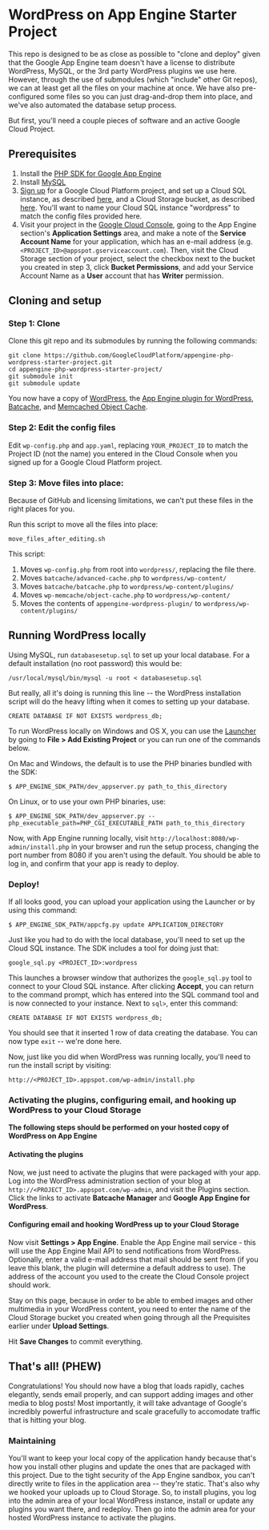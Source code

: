 # WordPress on App Engine Starter Project

This repo is designed to be as close as possible to "clone and deploy" given that the Google App Engine
team doesn't have a license to distribute WordPress, MySQL, or the 3rd party WordPress plugins we use here.
However, through the use of submodules (which "include" other Git repos), we can at least get all the files on
your machine at once. We have also pre-configured some files so you can just drag-and-drop them into place,
and we've also automated the database setup process.

But first, you'll need a couple pieces of software and an active Google Cloud Project.

## Prerequisites

1. Install the [PHP SDK for Google App Engine](https://developers.google.com/appengine/downloads#Google_App_Engine_SDK_for_PHP)
2. Install [MySQL](http://dev.mysql.com/downloads/)
3. [Sign up](http://cloud.google.com/console) for a Google Cloud Platform project, and
set up a Cloud SQL instance, as described [here](https://developers.google.com/cloud-sql/docs/instances), and a 
Cloud Storage bucket, as described [here](https://developers.google.com/storage/docs/signup). You'll want to name 
your Cloud SQL instance "wordpress" to match the config files provided here.
4. Visit your project in the
[Google Cloud Console](http://cloud.google.com/console), going to the App Engine section's **Application Settings**
area, and make a note of the **Service Account Name** for your application, which has an e-mail address 
(e.g. `<PROJECT_ID>@appspot.gserviceaccount.com`). Then, visit the Cloud Storage section of your project,
select the checkbox next to the bucket you created in step 3, click 
**Bucket Permissions**, and add your Service Account Name as a **User** account that has **Writer** permission.

## Cloning and setup

### Step 1: Clone

Clone this git repo and its submodules by running the following commands:
   
    git clone https://github.com/GoogleCloudPlatform/appengine-php-wordpress-starter-project.git
    cd appengine-php-wordpress-starter-project/
    git submodule init
    git submodule update
    
You now have a copy of [WordPress](http://wordpress.org/), the 
[App Engine plugin for WordPress](http://wordpress.org/plugins/google-app-engine/),
[Batcache](http://wordpress.org/plugins/batcache/), and 
[Memcached Object Cache](http://wordpress.org/plugins/memcached/).

### Step 2: Edit the config files

Edit `wp-config.php` and `app.yaml`, replacing `YOUR_PROJECT_ID` to match the Project ID (not the name) you entered
in the Cloud Console when you signed up for a Google Cloud Platform project.

### Step 3: Move files into place:

Because of GitHub and licensing limitations, we can't put these files in the right places for you. 

Run this script to move all the files into place:

    move_files_after_editing.sh

This script: 

1. Moves `wp-config.php` from root into `wordpress/`, replacing the file there.
2. Moves `batcache/advanced-cache.php` to `wordpress/wp-content/`
3. Moves `batcache/batcache.php` to `wordpress/wp-content/plugins/`
4. Moves `wp-memcache/object-cache.php` to `wordpress/wp-content/`
5. Moves the contents of `appengine-wordpress-plugin/` to `wordpress/wp-content/plugins/`

## Running WordPress locally

Using MySQL, run `databasesetup.sql` to set up your local database. For a default installation (no root password) 
this would be: 

    /usr/local/mysql/bin/mysql -u root < databasesetup.sql
    
But really, all it's doing is running this line -- the WordPress installation script will do the heavy lifting
when it comes to setting up your database. 

    CREATE DATABASE IF NOT EXISTS wordpress_db;

To run WordPress locally on Windows and OS X, you can use the 
[Launcher](https://developers.google.com/appengine/downloads#Google_App_Engine_SDK_for_PHP) 
by going to **File > Add Existing Project** or you can run one of the commands below. 

On Mac and Windows, the default is to use the PHP binaries bundled with the SDK:

    $ APP_ENGINE_SDK_PATH/dev_appserver.py path_to_this_directory

On Linux, or to use your own PHP binaries, use:

    $ APP_ENGINE_SDK_PATH/dev_appserver.py --php_executable_path=PHP_CGI_EXECUTABLE_PATH path_to_this_directory
    
Now, with App Engine running locally, visit `http://localhost:8080/wp-admin/install.php` in your browser and run 
the setup process, changing the port number from 8080 if you aren't using the default. 
You should be able to log in, and confirm that your app is ready to deploy. 

### Deploy!

If all looks good, you can upload your application using the Launcher or by using this command:

    $ APP_ENGINE_SDK_PATH/appcfg.py update APPLICATION_DIRECTORY
    
Just like you had to do with the local database, you'll need to set up the Cloud SQL instance. The SDK includes
a tool for doing just that:

    google_sql.py <PROJECT_ID>:wordpress
    
This launches a browser window that authorizes the `google_sql.py` tool to connect to your Cloud SQL instance.
After clicking **Accept**, you can return to the command prompt, which has entered into the SQL command tool
and is now connected to your instance. Next to `sql>`, enter this command:

    CREATE DATABASE IF NOT EXISTS wordpress_db;    
    
You should see that it inserted 1 row of data creating the database. You can now type `exit` -- we're done here.

Now, just like you did when WordPress was running locally, you'll need to run the install script by visiting:

    http://<PROJECT_ID>.appspot.com/wp-admin/install.php

### Activating the plugins, configuring email, and hooking up WordPress to your Cloud Storage

**The following steps should be performed on your hosted copy of WordPress on App Engine**

#### Activating the plugins

Now, we just need to activate the plugins that were packaged with your app. Log into the WordPress 
administration section of your blog at `http://<PROJECT_ID>.appspot.com/wp-admin`, and visit the 
Plugins section. Click the links to activate **Batcache Manager** and **Google App Engine for WordPress**.

#### Configuring email and hooking WordPress up to your Cloud Storage

Now visit **Settings > App Engine**. Enable the App Engine mail service - this will use the App Engine Mail 
API to send notifications from WordPress. Optionally, enter a valid e-mail address that mail should be sent
from (if you leave this blank, the plugin will determine a default address to use). The address of the account 
you used to the create the Cloud Console project should work.

Stay on this page, because in order to be able to embed images and other multimedia in your WordPress content,
you need to enter the name of the Cloud Storage bucket you created when going through all the Prequisites earlier
under **Upload Settings**. 

Hit **Save Changes** to commit everything.

## That's all! (PHEW)

Congratulations! You should now have a blog that loads rapidly, caches elegantly, 
sends email properly, and can support adding images and other media to blog posts! Most importantly, 
it will take advantage of Google's incredibly powerful infrastructure and scale gracefully to
accomodate traffic that is hitting your blog.

### Maintaining

You'll want to keep your local copy of the application handy because that's how you install other plugins and update
the ones that are packaged with this project. Due to the tight security of the
App Engine sandbox, you can't directly write to files in the application area -- they're static. That's
also why we hooked your uploads up to Cloud Storage. So, to install plugins, you log into the admin area
of your local WordPress instance, install or update any plugins you want there, and
redeploy. Then go into the admin area for your hosted WordPress instance to activate the plugins. 
